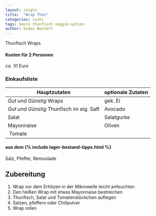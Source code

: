 ```yaml
---
layout: single
title:  "Wrap Thun"
categories: sushi
tags: 5euro thunfisch veggie-option
author: Simon Neutert
---
```


Thunfisch Wraps

#### Kosten für 2 Personen

_ca. 10 Euro_

### Einkaufsliste

| Hauptzutaten | optionale Zutaten |
|---|---|
| _Gut und Günstig_ Wraps | gek. Ei |
| _Gut und Günstig_ Thunfisch im eig. Saft | Avocado |
| Salat | Salatgurke |
| Mayonnaise | Oliven |
| Tomate | | 

#### aus dem {% include lager-bestand-tipps.html %}

Salz, Pfeffer, Remoulade

## Zubereitung
1. Wrap vor dem Erhitzen in der Mikrowelle leicht anfeuchten
2. Den heißen Wrap mit etwas Mayonnaise bestreichen
3. Thunfisch, Salat und Tomatenstückchen auflegen
4. Salzen, pfeffern oder Chilipulver
5. Wrap rollen
